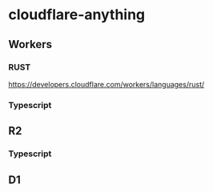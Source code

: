 # cloudflare-anything

## Workers
### RUST
https://developers.cloudflare.com/workers/languages/rust/

### Typescript

## R2
### Typescript

## D1
